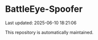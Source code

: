 # BattleEye-Spoofer

Last updated: 2025-06-10 18:21:06

This repository is automatically maintained.

